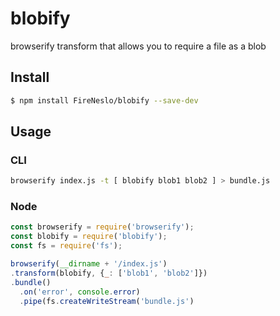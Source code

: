 blobify
===

browserify transform that allows you to require a file as a blob

## Install
```bash
$ npm install FireNeslo/blobify --save-dev
```

## Usage

### CLI
```bash
browserify index.js -t [ blobify blob1 blob2 ] > bundle.js
```
### Node
```js
const browserify = require('browserify');
const blobify = require('blobify');
const fs = require('fs');

browserify(__dirname + '/index.js')
.transform(blobify, {_: ['blob1', 'blob2']})
.bundle()
  .on('error', console.error)
  .pipe(fs.createWriteStream('bundle.js')
```
